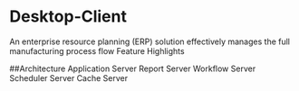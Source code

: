 # Desktop-Client
An enterprise resource planning (ERP) solution effectively manages the full manufacturing process flow 
Feature Highlights 


##Architecture
Application Server
Report Server
Workflow Server
Scheduler Server
Cache Server


